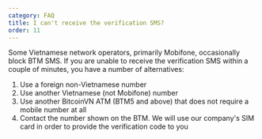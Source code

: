```yaml
---
category: FAQ
title: I can't receive the verification SMS?
order: 11
---
```


Some Vietnamese network operators, primarily Mobifone, occasionally block BTM SMS. If you are unable to receive the verification SMS within a couple of minutes, you have a number of alternatives:

1. Use a foreign non-Vietnamese number
2. Use another Vietnamese (not Mobifone) number
3. Use another BitcoinVN ATM (BTM5 and above) that does not require a mobile number at all
4. Contact the number shown on the BTM. We will use our company's SIM card in order to provide the verification code to you
